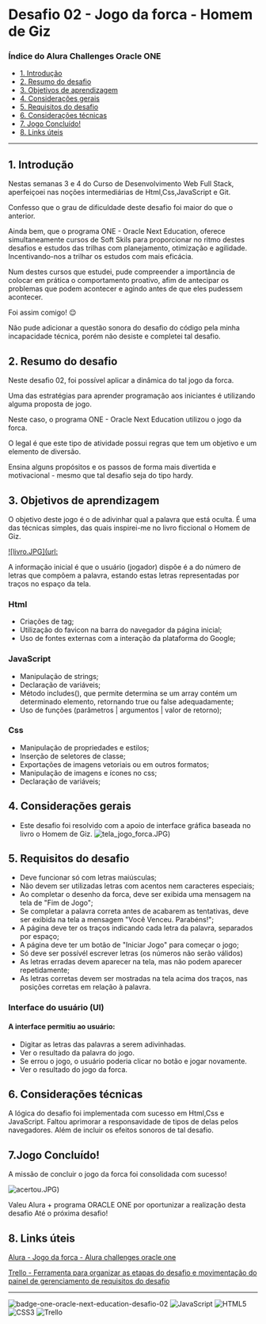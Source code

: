 # Desafio 02 - Jogo da forca - Homem de Giz

### Índice do Alura Challenges Oracle ONE

- [1. Introdução](#1-introdução)
- [2. Resumo do desafio](#2-resumo-do-desafio)
- [3. Objetivos de aprendizagem](#3-objetivos-de-aprendizagem)
- [4. Considerações gerais](#4-considerações-gerais)
- [5. Requisitos do desafio](#5-requisitos-do-desafio)
- [6. Considerações técnicas](#6-considerações-técnicas)
- [7. Jogo Concluído!](#7jogo-concluído)
- [8. Links úteis](#8-links-úteis)

---

## 1. Introdução

Nestas semanas 3 e 4 do Curso de Desenvolvimento Web Full Stack, aperfeiçoei nas noções intermediárias de Html,Css,JavaScript e Git.

Confesso que o grau de dificuldade deste desafio foi maior do que o anterior. 

Ainda bem, que o programa ONE - Oracle Next Education, oferece simultaneamente cursos de Soft Skils para proporcionar no ritmo destes desafios e estudos das trilhas com planejamento, otimização e agilidade. Incentivando-nos a trilhar os estudos com mais eficácia.  

Num destes cursos que estudei, pude compreender a importância de colocar em prática o comportamento proativo, afim de antecipar os problemas que podem acontecer e agindo antes de que eles pudessem acontecer. 

Foi assim comigo! :relieved:

Não pude adicionar a questão sonora do desafio do código pela minha incapacidade técnica, porém não desiste e completei tal desafio.

## 2. Resumo do desafio

Neste desafio 02, foi possível aplicar a dinâmica do tal jogo da forca.

Uma das estratégias para aprender programação aos iniciantes é utilizando alguma proposta de jogo. 

Neste caso, o programa ONE - Oracle Next Education utilizou o jogo da forca. 

O legal é que este tipo de atividade possui regras que tem um objetivo e um elemento de diversão. 

Ensina alguns propósitos e os passos de forma mais divertida e motivacional - mesmo que tal desafio seja do tipo hardy.

## 3. Objetivos de aprendizagem

O objetivo deste jogo é o de adivinhar qual a palavra que está oculta. É uma das técnicas simples, das quais inspirei-me no livro ficcional o Homem de Giz.

[![livro.JPG](url:](https://github.com/anaisateodoro/challenges-oracle-one-02)

A informação inicial é que o usuário (jogador) dispõe é a do número de letras que compõem a palavra, estando estas letras representadas por traços no espaço da tela.

### Html
- Criações de tag;
- Utilização do favicon na barra do navegador da página inicial;
- Uso de fontes externas com a interação da plataforma do Google;

### JavaScript
- Manipulação de strings;
- Declaração de variáveis; 
- Método includes(), que permite determina se um array contém um determinado elemento, retornando true ou false adequadamente;
- Uso de funções (parâmetros | argumentos | valor de retorno);

### Css
- Manipulação de propriedades e estilos;
- Inserção de seletores de classe;
- Exportações de imagens vetoriais ou em outros formatos;
- Manipulação de imagens e ícones no css;
- Declaração de variáveis; 

## 4. Considerações gerais

- Este desafio foi resolvido com a apoio de interface gráfica baseada no livro o Homem de Giz.
![tela_jogo_forca.JPG](https://github.com/anaisateodoro/challenges-oracle-one-02))

## 5. Requisitos do desafio
- Deve funcionar só com letras maiúsculas;
- Não devem ser utilizadas letras com acentos nem caracteres especiais;
- Ao completar o desenho da forca, deve ser exibida uma mensagem na tela de "Fim de Jogo";
- Se completar a palavra correta antes de acabarem as tentativas, deve ser exibida na tela a mensagem "Você Venceu. Parabéns!";
- A página deve ter os traços indicando cada letra da palavra, separados por espaço;
- A página deve ter um botão de "Iniciar Jogo" para começar o jogo;
- Só deve ser possívél escrever letras (os números não serão válidos)
- As letras erradas devem aparecer na tela, mas não podem aparecer repetidamente;
- As letras corretas devem ser mostradas na tela acima dos traços, nas posições corretas em relação à palavra. 

### Interface do usuário (UI)
#### A interface permitiu ao usuário:

* Digitar as letras das palavras a serem adivinhadas.
* Ver o resultado da palavra do jogo.
* Se errou o jogo, o usuário poderia clicar no botão e jogar novamente.
* Ver o resultado do jogo da forca.

## 6. Considerações técnicas

A lógica do desafio foi implementada com sucesso em Html,Css e JavaScript. Faltou aprimorar a responsavidade de tipos de delas pelos navegadores.
Além de incluir os efeitos sonoros de tal desafio. 

## 7.Jogo Concluído!

A missão de concluir o jogo da forca foi consolidada com sucesso!

![acertou.JPG](https://github.com/anaisateodoro/challenges-oracle-one-02))

Valeu Alura + programa ORACLE ONE por oportunizar a realização desta desafio Até o próxima desafio!

## 8. Links úteis

[Alura - Jogo da forca - Alura challenges oracle one](https://www.alura.com.br/)

[Trello - Ferramenta para organizar as etapas do desafio e movimentação do painel de gerenciamento de requisitos do desafio](https://trello.com/invite/b/LlXgf65g/4aed3741b017d5894e784b85493bf767/desafio-02-jogodaforcaalurachallengesoracle)

---
![badge-one-oracle-next-education-desafio-02](https://d335luupugsy2.cloudfront.net/cms%2Ffiles%2F10224%2F1644516322badge.png)
![JavaScript](https://img.shields.io/badge/javascript-%23323330.svg?style=for-the-badge&logo=javascript&logoColor=%23F7DF1E)
![HTML5](https://img.shields.io/badge/html5-%23E34F26.svg?style=for-the-badge&logo=html5&logoColor=white)
![CSS3](https://img.shields.io/badge/css3-%231572B6.svg?style=for-the-badge&logo=css3&logoColor=white)
![Trello](https://img.shields.io/badge/Trello-%23026AA7.svg?style=for-the-badge&logo=Trello&logoColor=white)



